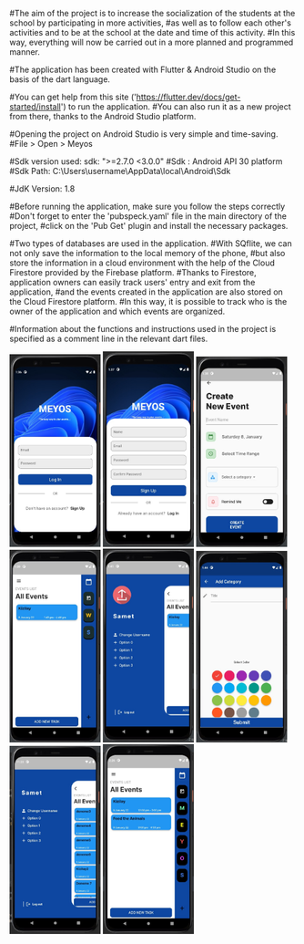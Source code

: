 #The aim of the project is to increase the socialization of the students at the school by participating in more activities, 
#as well as to follow each other's activities and to be at the school at the date and time of this activity. 
#In this way, everything will now be carried out in a more planned and programmed manner.

#The application has been created with Flutter & Android Studio on the basis of the dart language.

#You can get help from this site ('https://flutter.dev/docs/get-started/install') to run the application.
#You can also run it as a new project from there, thanks to the Android Studio platform. 

#Opening the project on Android Studio is very simple and time-saving.
#File > Open > Meyos

#Sdk version used: sdk: ">=2.7.0 <3.0.0"
#Sdk : Android API 30 platform
#Sdk Path: C:\Users\username\AppData\local\Android\Sdk

#JdK Version: 1.8

#Before running the application, make sure you follow the steps correctly  
#Don't forget to enter the 'pubspeck.yaml' file in the main directory of the project, 
#click on the 'Pub Get' plugin and install the necessary packages.

#Two types of databases are used in the application. 
#With SQflite, we can not only save the information to the local memory of the phone, 
#but also store the information in a cloud environment with the help of the Cloud Firestore provided by the Firebase platform. 
#Thanks to Firestore, application owners can easily track users' entry and exit from the application, 
#and the events created in the application are also stored on the Cloud Firestore platform. 
#In this way, it is possible to track who is the owner of the application and which events are organized.

#Information about the functions and instructions used in the project is specified as a comment line in the relevant dart files.

<img src="images/Sign_in.jpeg" width="160" > <img src="images/WhatsApp Image 2022-01-08 at 16.42.38.jpeg" width="160">
<img src="images/WhatsApp Image 2022-01-08 at 16.42.44.jpeg" width="160">
<img src="images/WhatsApp Image 2022-01-08 at 16.42.48.jpeg" width="160">
<img src="images/WhatsApp Image 2022-01-08 at 16.42.52.jpeg" width="160">
<img src="images/WhatsApp Image 2022-01-08 at 16.44.19.jpeg" width="160">
<img src="images/WhatsApp Image 2022-01-09 at 02.21.34.jpeg" width="160">
<img src="images/WhatsApp Image 2022-01-09 at 17.28.13.jpeg" width="160">
